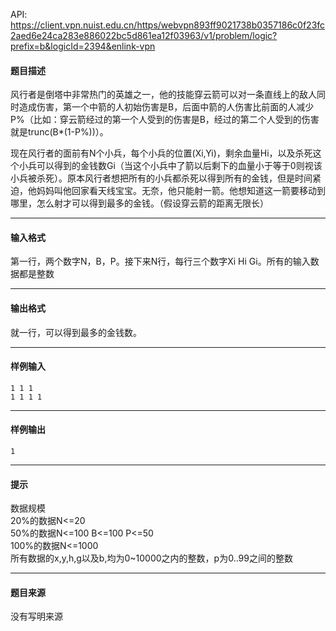 API: https://client.vpn.nuist.edu.cn/https/webvpn893ff9021738b0357186c0f23fc2aed6e24ca283e886022bc5d861ea12f03963/v1/problem/logic?prefix=b&logicId=2394&enlink-vpn

#### 题目描述

风行者是倒塔中非常热门的英雄之一，他的技能穿云箭可以对一条直线上的敌人同时造成伤害，第一个中箭的人初始伤害是B，后面中箭的人伤害比前面的人减少P%（比如：穿云箭经过的第一个人受到的伤害是B，经过的第二个人受到的伤害就是trunc(B\*(1-P%))）。

现在风行者的面前有N个小兵，每个小兵的位置(Xi,Yi)，剩余血量Hi，以及杀死这个小兵可以得到的金钱数Gi（当这个小兵中了箭以后剩下的血量小于等于0则视该小兵被杀死）。原本风行者想把所有的小兵都杀死以得到所有的金钱，但是时间紧迫，他妈妈叫他回家看天线宝宝。无奈，他只能射一箭。他想知道这一箭要移动到哪里，怎么射才可以得到最多的金钱。（假设穿云箭的距离无限长）

---

#### 输入格式

 第一行，两个数字N，B，P。接下来N行，每行三个数字Xi Hi Gi。所有的输入数据都是整数

---

#### 输出格式

 就一行，可以得到最多的金钱数。

---

#### 样例输入
```
1 1 1
1 1 1 1

```

---

#### 样例输出
```
1

```

---

#### 提示

数据规模  
20%的数据N<=20  
50%的数据N<=100 B<=100 P<=50  
100%的数据N<=1000  
所有数据的x,y,h,g以及b,均为0~10000之内的整数，p为0..99之间的整数

---

#### 题目来源

没有写明来源